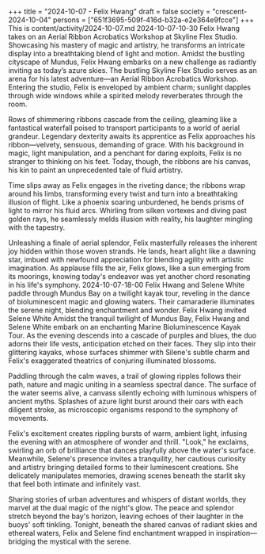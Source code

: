 +++
title = "2024-10-07 - Felix Hwang"
draft = false
society = "crescent-2024-10-04"
persons = ["651f3695-509f-416d-b32a-e2e364e9fcce"]
+++
This is content/activity/2024-10-07.md
2024-10-07-10-30
Felix Hwang takes on an Aerial Ribbon Acrobatics Workshop at Skyline Flex Studio. Showcasing his mastery of magic and artistry, he transforms an intricate display into a breathtaking blend of light and motion.
Amidst the bustling cityscape of Mundus, Felix Hwang embarks on a new challenge as radiantly inviting as today’s azure skies. The bustling Skyline Flex Studio serves as an arena for his latest adventure—an Aerial Ribbon Acrobatics Workshop. Entering the studio, Felix is enveloped by ambient charm; sunlight dapples through wide windows while a spirited melody reverberates through the room.

Rows of shimmering ribbons cascade from the ceiling, gleaming like a fantastical waterfall poised to transport participants to a world of aerial grandeur. Legendary dexterity awaits its apprentice as Felix approaches his ribbon—velvety, sensuous, demanding of grace. With his background in magic, light manipulation, and a penchant for daring exploits, Felix is no stranger to thinking on his feet. Today, though, the ribbons are his canvas, his kin to paint an unprecedented tale of fluid artistry.

Time slips away as Felix engages in the riveting dance; the ribbons wrap around his limbs, transforming every twist and turn into a breathtaking illusion of flight. Like a phoenix soaring unburdened, he bends prisms of light to mirror his fluid arcs. Whirling from silken vortexes and diving past golden rays, he seamlessly melds illusion with reality, his laughter mingling with the tapestry.

Unleashing a finale of aerial splendor, Felix masterfully releases the inherent joy hidden within those woven strands. He lands, heart alight like a dawning star, imbued with newfound appreciation for blending agility with artistic imagination. As applause fills the air, Felix glows, like a sun emerging from its moorings, knowing today's endeavor was yet another chord resonating in his life's symphony.
2024-10-07-18-00
Felix Hwang and Selene White paddle through Mundus Bay on a twilight kayak tour, reveling in the dance of bioluminescent magic and glowing waters. Their camaraderie illuminates the serene night, blending enchantment and wonder.
Felix Hwang invited Selene White
Amidst the tranquil twilight of Mundus Bay, Felix Hwang and Selene White embark on an enchanting Marine Bioluminescence Kayak Tour. As the evening descends into a cascade of purples and blues, the duo adorns their life vests, anticipation etched on their faces. They slip into their glittering kayaks, whose surfaces shimmer with Silene's subtle charm and Felix's exaggerated theatrics of conjuring illuminated blossoms.

Paddling through the calm waves, a trail of glowing ripples follows their path, nature and magic uniting in a seamless spectral dance. The surface of the water seems alive, a canvass silently echoing with luminous whispers of ancient myths. Splashes of azure light burst around their oars with each diligent stroke, as microscopic organisms respond to the symphony of movements.

Felix's excitement creates rippling bursts of warm, ambient light, infusing the evening with an atmosphere of wonder and thrill. "Look," he exclaims, swirling an orb of brilliance that dances playfully above the water's surface. Meanwhile, Selene's presence invites a tranquility, her cautious curiosity and artistry bringing detailed forms to their luminescent creations. She delicately manipulates memories, drawing scenes beneath the starlit sky that feel both intimate and infinitely vast.

Sharing stories of urban adventures and whispers of distant worlds, they marvel at the dual magic of the night's glow. The peace and splendor stretch beyond the bay's horizon, leaving echoes of their laughter in the buoys' soft tinkling. Tonight, beneath the shared canvas of radiant skies and ethereal waters, Felix and Selene find enchantment wrapped in inspiration—bridging the mystical with the serene.
